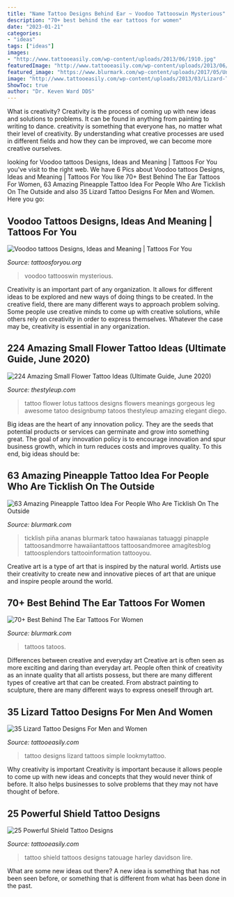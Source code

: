 ```yaml
---
title: "Name Tattoo Designs Behind Ear ~ Voodoo Tattooswin Mysterious"
description: "70+ best behind the ear tattoos for women"
date: "2023-01-21"
categories:
- "ideas"
tags: ["ideas"]
images:
- "http://www.tattooeasily.com/wp-content/uploads/2013/06/1910.jpg"
featuredImage: "http://www.tattooeasily.com/wp-content/uploads/2013/06/1910.jpg"
featured_image: "https://www.blurmark.com/wp-content/uploads/2017/05/Unique-Pineapple-Tattoo-Idea.jpg"
image: "http://www.tattooeasily.com/wp-content/uploads/2013/03/Lizard-Tattoo-Designs-For-Men-and-Women-9.jpg"
ShowToc: true
author: "Dr. Keven Ward DDS"
---
```



What is creativity?
Creativity is the process of coming up with new ideas and solutions to problems. It can be found in anything from painting to writing to dance. creativity is something that everyone has, no matter what their level of creativity. By understanding what creative processes are used in different fields and how they can be improved, we can become more creative ourselves.

	

		
looking for Voodoo tattoos Designs, Ideas and Meaning | Tattoos For You you've visit to the right web. We have 6 Pics about Voodoo tattoos Designs, Ideas and Meaning | Tattoos For You like 70+ Best Behind The Ear Tattoos For Women, 63 Amazing Pineapple Tattoo Idea For People Who Are Ticklish On The Outside and also 35 Lizard Tattoo Designs For Men and Women. Here you go:
		
    
## Voodoo Tattoos Designs, Ideas And Meaning | Tattoos For You

<img loading=lazy src="https://www.tattoosforyou.org/wp-content/uploads/2016/05/Voodoo-Tattoo-Pictures.jpg" onerror="this.onerror=null;this.src='https://tse1.mm.bing.net/th?id=OIP.9djsvLGGHdnZ4KRKpv_3TAHaJ4&amp;pid=15.1';" alt="Voodoo tattoos Designs, Ideas and Meaning | Tattoos For You">

_Source: tattoosforyou.org_

>voodoo tattooswin mysterious. 

	

Creativity is an important part of any organization. It allows for different ideas to be explored and new ways of doing things to be created. In the creative field, there are many different ways to approach problem solving. Some people use creative minds to come up with creative solutions, while others rely on creativity in order to express themselves. Whatever the case may be, creativity is essential in any organization.

    
## 224 Amazing Small Flower Tattoo Ideas (Ultimate Guide, June 2020)

<img loading=lazy src="https://thestyleup.com/wp-content/uploads/2015/03/46-flower-tattoo1.jpg" onerror="this.onerror=null;this.src='https://tse3.mm.bing.net/th?id=OIP.pU5GFM_p4MPzYYT5oWTFswHaLH&amp;pid=15.1';" alt="224 Amazing Small Flower Tattoo Ideas (Ultimate Guide, June 2020)">

_Source: thestyleup.com_

>tattoo flower lotus tattoos designs flowers meanings gorgeous leg awesome tatoo designbump tatoos thestyleup amazing elegant diego. 

	

Big ideas are the heart of any innovation policy. They are the seeds that potential products or services can germinate and grow into something great. The goal of any innovation policy is to encourage innovation and spur business growth, which in turn reduces costs and improves quality. To this end, big ideas should be: 

    
## 63 Amazing Pineapple Tattoo Idea For People Who Are Ticklish On The Outside

<img loading=lazy src="https://www.blurmark.com/wp-content/uploads/2017/05/Unique-Pineapple-Tattoo-Idea.jpg" onerror="this.onerror=null;this.src='https://tse4.mm.bing.net/th?id=OIP.9C0YHofLoHimDCRzC9vOyQHaJ4&amp;pid=15.1';" alt="63 Amazing Pineapple Tattoo Idea For People Who Are Ticklish On The Outside">

_Source: blurmark.com_

>ticklish piña ananas blurmark tatoo hawaianas tatuaggi pinapple tattoosandmorre hawaiiantattoos tattoosandmoree amagitesblog tattoosplendors tattooinformation tattooyou. 

	

Creative art is a type of art that is inspired by the natural world. Artists use their creativity to create new and innovative pieces of art that are unique and inspire people around the world.

    
## 70+ Best Behind The Ear Tattoos For Women

<img loading=lazy src="https://www.blurmark.com/wp-content/uploads/2017/05/Feather-Tattoo-Idea.jpg" onerror="this.onerror=null;this.src='https://tse3.mm.bing.net/th?id=OIP._Bb--Jd7H0Pg6oO2jxOEdgHaHa&amp;pid=15.1';" alt="70+ Best Behind The Ear Tattoos For Women">

_Source: blurmark.com_

>tattoos tatoos. 

	

Differences between creative and everyday art
Creative art is often seen as more exciting and daring than everyday art. People often think of creativity as an innate quality that all artists possess, but there are many different types of creative art that can be created. From abstract painting to sculpture, there are many different ways to express oneself through art.

    
## 35 Lizard Tattoo Designs For Men And Women

<img loading=lazy src="http://www.tattooeasily.com/wp-content/uploads/2013/03/Lizard-Tattoo-Designs-For-Men-and-Women-9.jpg" onerror="this.onerror=null;this.src='https://tse4.mm.bing.net/th?id=OIP.XFg2oB2fj1ey6h6Rek7sKwHaJf&amp;pid=15.1';" alt="35 Lizard Tattoo Designs For Men and Women">

_Source: tattooeasily.com_

>tattoo designs lizard tattoos simple lookmytattoo. 

	

Why creativity is important
Creativity is important because it allows people to come up with new ideas and concepts that they would never think of before. It also helps businesses to solve problems that they may not have thought of before.

    
## 25 Powerful Shield Tattoo Designs

<img loading=lazy src="http://www.tattooeasily.com/wp-content/uploads/2013/06/1910.jpg" onerror="this.onerror=null;this.src='https://tse4.mm.bing.net/th?id=OIP.4OjAs1EaZCeUvgkVq-AtjwHaIU&amp;pid=15.1';" alt="25 Powerful Shield Tattoo Designs">

_Source: tattooeasily.com_

>tattoo shield tattoos designs tatouage harley davidson lire. 

	

What are some new ideas out there?
A new idea is something that has not been seen before, or something that is different from what has been done in the past.

